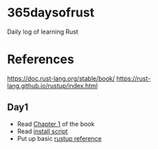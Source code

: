# 365daysofrust
Daily log of learning Rust

# References
https://doc.rust-lang.org/stable/book/
https://rust-lang.github.io/rustup/index.html


## Day1

 * Read [Chapter 1](https://doc.rust-lang.org/stable/book/ch01-00-getting-started.html) of the book
 * Read [install script](https://github.com/rust-lang/rustup/blob/master/rustup-init.sh)
 * Put up basic [rustup reference](ref/rustup.md)
